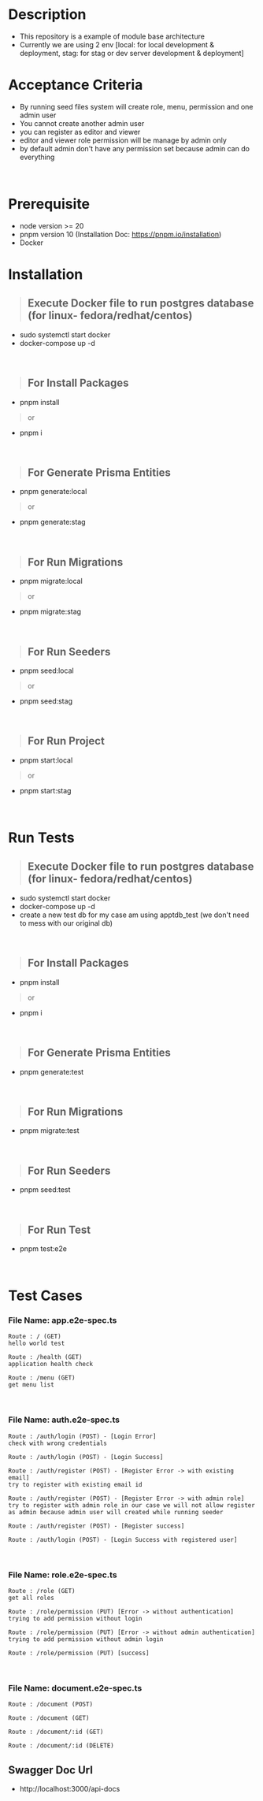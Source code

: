 # Description
- This repository is a example of module base architecture
- Currently we are using 2 env [local: for local development & deployment, stag: for stag or dev server development & deployment]

# Acceptance Criteria
- By running seed files system will create role, menu, permission and one admin user
- You cannot create another admin user
- you can register as editor and viewer
- editor and viewer role permission will be manage by admin only
- by default admin don't have any permission set because admin can do everything

<br>

# Prerequisite
- node version >= 20
- pnpm version 10 (Installation Doc: https://pnpm.io/installation)
- Docker

# Installation 

>## Execute Docker file to run postgres database (for linux- fedora/redhat/centos)
- sudo systemctl start docker
- docker-compose up -d 

<br>

>## For Install Packages
- pnpm install 
> or
- pnpm i 

<br>

>## For Generate Prisma Entities
- pnpm generate:local
> or
- pnpm generate:stag

<br>

>## For Run Migrations
- pnpm migrate:local 
> or 
- pnpm migrate:stag

<br>

>## For Run Seeders
- pnpm seed:local
> or 
- pnpm seed:stag

<br>

>## For Run Project
- pnpm start:local
> or 
- pnpm start:stag 

<br>

# Run Tests

>## Execute Docker file to run postgres database (for linux- fedora/redhat/centos)
- sudo systemctl start docker
- docker-compose up -d 
- create a new test db for my case am using apptdb_test (we don't need to mess with our original db)

<br>

>## For Install Packages
- pnpm install 
> or
- pnpm i 

<br>

>## For Generate Prisma Entities
- pnpm generate:test

<br>

>## For Run Migrations
- pnpm migrate:test

<br>

>## For Run Seeders
- pnpm seed:test

<br>

>## For Run Test
- pnpm test:e2e

<br>

# Test Cases

### File Name: app.e2e-spec.ts
```
Route : / (GET)
hello world test
```

```
Route : /health (GET)
application health check
```

```
Route : /menu (GET)
get menu list
```

<br>

### File Name: auth.e2e-spec.ts
```
Route : /auth/login (POST) - [Login Error]
check with wrong credentials
```

```
Route : /auth/login (POST) - [Login Success]
```

```
Route : /auth/register (POST) - [Register Error -> with existing email]
try to register with existing email id 
```

```
Route : /auth/register (POST) - [Register Error -> with admin role]
try to register with admin role in our case we will not allow register as admin because admin user will created while running seeder
```

```
Route : /auth/register (POST) - [Register success]
```

```
Route : /auth/login (POST) - [Login Success with registered user]
```

<br>

### File Name: role.e2e-spec.ts
```
Route : /role (GET)
get all roles
```

```
Route : /role/permission (PUT) [Error -> without authentication]
trying to add permission without login
```

```
Route : /role/permission (PUT) [Error -> without admin authentication]
trying to add permission without admin login
```

```
Route : /role/permission (PUT) [success]
```
<br>

### File Name: document.e2e-spec.ts
```
Route : /document (POST)
```

```
Route : /document (GET)
```

```
Route : /document/:id (GET)
```

```
Route : /document/:id (DELETE)
```

## Swagger Doc Url
- http://localhost:3000/api-docs
